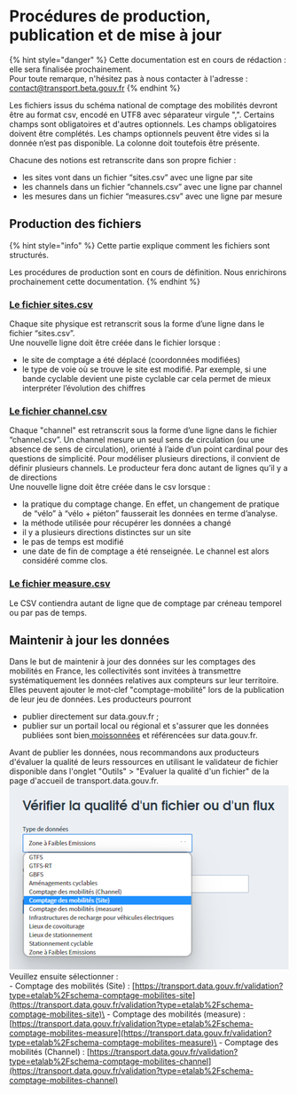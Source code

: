 # Procédures de production, publication et de mise à jour

{% hint style="danger" %}
Cette documentation est en cours de rédaction : elle sera finalisée prochainement.\
Pour toute remarque, n'hésitez pas à nous contacter à l'adresse : [contact@transport.beta.gouv.fr](mailto:contact@transport.beta.gouv.fr)
{% endhint %}

Les fichiers issus du schéma national de comptage des mobilités devront être au format csv, encodé en UTF8 avec séparateur virgule ",". Certains champs sont obligatoires et d'autres optionnels. Les champs obligatoires doivent être complétés. Les champs optionnels peuvent être vides si la donnée n’est pas disponible. La colonne doit toutefois être présente.

Chacune des notions est retranscrite dans son propre fichier :

* les sites vont dans un fichier “sites.csv” avec une ligne par site
* les channels dans un fichier “channels.csv” avec une ligne par channel
* les mesures dans un fichier “measures.csv” avec une ligne par mesure

## Production des fichiers&#x20;

{% hint style="info" %}
Cette partie explique comment les fichiers sont structurés.&#x20;

Les procédures de production sont en cours de définition. Nous enrichirons prochainement cette documentation.
{% endhint %}

### [Le fichier sites.csv ](https://schema.data.gouv.fr/etalab/schema-comptage-mobilites-site/)

Chaque site physique est retranscrit sous la forme d’une ligne dans le fichier “sites.csv”.\
Une nouvelle ligne doit être créée dans le fichier lorsque :

* le site de comptage a été déplacé (coordonnées modifiées)
* le type de voie où se trouve le site est modifié. Par exemple, si une bande cyclable devient une piste cyclable car cela permet de mieux interpréter l’évolution des chiffres

### [Le fichier channel.csv](https://schema.data.gouv.fr/etalab/schema-comptage-mobilites-channel/)

Chaque "channel" est retranscrit sous la forme d’une ligne dans le fichier “channel.csv”. Un channel mesure un seul sens de circulation (ou une absence de sens de circulation), orienté à l’aide d’un point cardinal pour des questions de simplicité. Pour modéliser plusieurs directions, il convient de définir plusieurs channels. Le producteur fera donc autant de lignes qu’il y a de directions \
Une nouvelle ligne doit être créée dans le csv lorsque :&#x20;

* la pratique du comptage change. En effet, un changement de pratique de “vélo” à “vélo + piéton” fausserait les données en terme d’analyse.
* la méthode utilisée pour récupérer les données a changé
* il y a plusieurs directions distinctes sur un site
* le pas de temps est modifié&#x20;
* une date de fin de comptage a été renseignée. Le channel est alors considéré comme clos.&#x20;

### [Le fichier measure.csv ](https://schema.data.gouv.fr/etalab/schema-comptage-mobilites-measure/)

Le CSV contiendra autant de ligne que de comptage par créneau temporel ou par pas de temps.&#x20;

## Maintenir à jour les données&#x20;

Dans le but de maintenir à jour des données sur les comptages des mobilités en France, les collectivités sont invitées à transmettre systématiquement les données relatives aux compteurs sur leur territoire. Elles peuvent ajouter le mot-clef "comptage-mobilité" lors de la publication de leur jeu de données. Les producteurs pourront&#x20;

* publier directement sur data.gouv.fr ;
* publier sur un portail local ou régional et s'assurer que les données publiées sont bien[ moissonnées](https://doc.data.gouv.fr/jeux-de-donnees/demander-a-datagouvfr-de-moisonner-votre-site/) et référencées sur data.gouv.fr.

Avant de publier les données, nous recommandons aux producteurs d'évaluer la qualité de leurs ressources en utilisant le validateur de fichier disponible dans l'onglet "Outils" > "Evaluer la qualité d'un fichier" de la page d'accueil de transport.data.gouv.fr. \
![](<../../.gitbook/assets/image (179).png>)\
Veuillez ensuite sélectionner : \
\- Comptage des mobilités (Site) : [https://transport.data.gouv.fr/validation?type=etalab%2Fschema-comptage-mobilites-site](https://transport.data.gouv.fr/validation?type=etalab%2Fschema-comptage-mobilites-site)\
\- Comptage des mobilités (measure) : [https://transport.data.gouv.fr/validation?type=etalab%2Fschema-comptage-mobilites-measure](https://transport.data.gouv.fr/validation?type=etalab%2Fschema-comptage-mobilites-measure)\
\- Comptage des mobilités (Channel) : [https://transport.data.gouv.fr/validation?type=etalab%2Fschema-comptage-mobilites-channel](https://transport.data.gouv.fr/validation?type=etalab%2Fschema-comptage-mobilites-channel)
